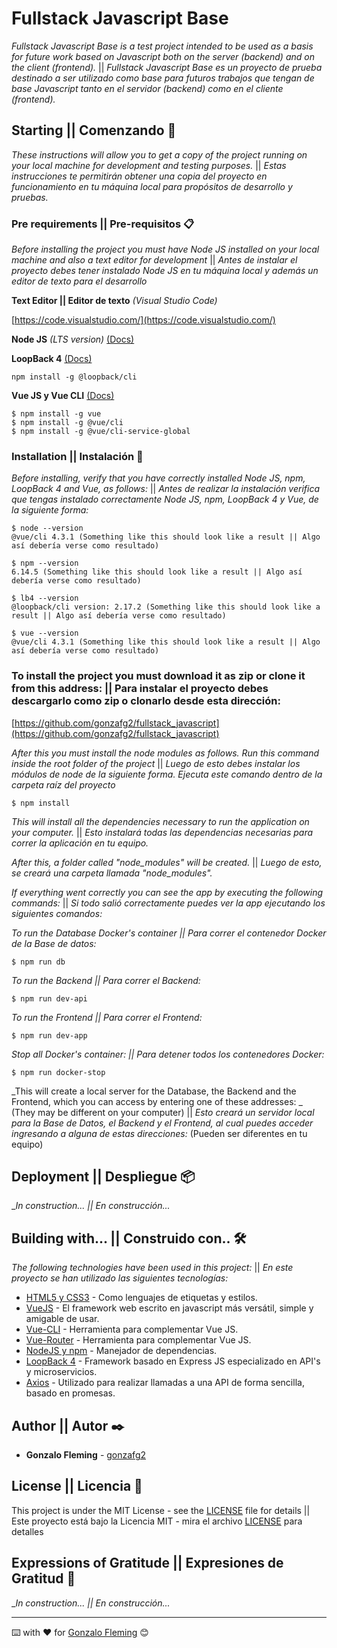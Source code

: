 # Fullstack Javascript Base

_Fullstack Javascript Base is a test project intended to be used as a basis for future work based on Javascript both on the server (backend) and on the client (frontend)._  || 
_Fullstack Javascript Base es un proyecto de prueba destinado a ser utilizado como base para futuros trabajos que tengan de base Javascript tanto en el servidor (backend) como en el cliente (frontend)._

<!-- _You can enter from this link:_ ||
_Puedes ingresar desde este link:_

[https://miapp.digital/colors](https://miapp.digital/colors) 

![](https://raw.githubusercontent.com/gonzafg2/ColorsApp/master/colorsapp.png) -->

<!-- ``` -->
## Starting || Comenzando 🚀
_These instructions will allow you to get a copy of the project running on your local machine for development and testing purposes._ || 
_Estas instrucciones te permitirán obtener una copia del proyecto en funcionamiento en tu máquina local para propósitos de desarrollo y pruebas._

### Pre requirements || Pre-requisitos 📋

_Before installing the project you must have Node JS installed on your local machine and also a text editor for development_ || 
_Antes de instalar el proyecto debes tener instalado Node JS en tu máquina local y además un editor de texto para el desarrollo_

**Text Editor || Editor de texto** _(Visual Studio Code)_
<!-- ``` -->
[https://code.visualstudio.com/](https://code.visualstudio.com/)
<!-- ``` -->

**Node JS** _(LTS version)_
[(Docs)](https://nodejs.org/)

**LoopBack 4**
[(Docs)](https://loopback.io/doc/en/lb4/Getting-started.html#create-a-new-project)
```
npm install -g @loopback/cli
```

**Vue JS y Vue CLI**
[(Docs)](https://vuejs.org/)

```
$ npm install -g vue
$ npm install -g @vue/cli
$ npm install -g @vue/cli-service-global
```
### Installation || Instalación 🔧
_Before installing, verify that you have correctly installed Node JS, npm, LoopBack 4 and Vue, as follows:_ ||
_Antes de realizar la instalación verifica que tengas instalado correctamente Node JS, npm, LoopBack 4 y Vue, de la siguiente forma:_
```
$ node --version
@vue/cli 4.3.1 (Something like this should look like a result || Algo así debería verse como resultado)
```
```
$ npm --version
6.14.5 (Something like this should look like a result || Algo así debería verse como resultado)
```
```
$ lb4 --version
@loopback/cli version: 2.17.2 (Something like this should look like a result || Algo así debería verse como resultado)
```
```
$ vue --version
@vue/cli 4.3.1 (Something like this should look like a result || Algo así debería verse como resultado)
```
### To install the project you must download it as zip or clone it from this address: || Para instalar el proyecto debes descargarlo como zip o clonarlo desde esta dirección:
<!-- ``` -->
[https://github.com/gonzafg2/fullstack_javascript](https://github.com/gonzafg2/fullstack_javascript)
<!-- ``` -->

_After this you must install the node modules as follows. Run this command inside the root folder of the project_ || 
_Luego de esto debes instalar los módulos de node de la siguiente forma. Ejecuta este comando dentro de la carpeta raíz del proyecto_
```
$ npm install
```
_This will install all the dependencies necessary to run the application on your computer._ || 
_Esto instalará todas las dependencias necesarias para correr la aplicación en tu equipo._

_After this, a folder called "node_modules" will be created._ || 
_Luego de esto, se creará una carpeta llamada "node_modules"._

_If everything went correctly you can see the app by executing the following commands:_ || 
_Si todo salió correctamente puedes ver la app ejecutando los siguientes comandos:_

_To run the Database Docker's container || Para correr el contenedor Docker de la Base de datos:_
```
$ npm run db
```

_To run the Backend || Para correr el Backend:_
```
$ npm run dev-api
```

_To run the Frontend || Para correr el Frontend:_
```
$ npm run dev-app
```

_Stop all Docker's container: || Para detener todos los contenedores Docker:_
```
$ npm run docker-stop
```

_This will create a local server for the Database, the Backend and the Frontend, which you can access by entering one of these addresses: _ (They may be different on your computer) || 
_Esto creará un servidor local para la Base de Datos, el Backend y el Frontend, al cual puedes acceder ingresando a alguna de estas direcciones:_ (Pueden ser diferentes en tu equipo)
<!-- ```
DONE  Compiled successfully in 9051ms 

  App running at:
  - Local:   http://localhost:8080/ 
  - Network: http://192.168.1.81:8080/

  Note that the development build is not optimized.
  To create a production build, run npm run build.
``` -->

## Deployment || Despliegue 📦

__In construction... || En construcción..._
<!-- _Puedes hacer deploy ejecutando el siguiente comando en tu terminal:_
```
$ npm run build
```
_Lo que dará como resultado la creación de una carpeta llamada "dist", con los archivos necesarios y minificados para la ejecución en producción._
```
``` -->

## Building with... || Construido con.. 🛠️

_The following technologies have been used in this project:_ ||
_En este proyecto se han utilizado las siguientes tecnologías:_

* [HTML5 y CSS3](https://www.w3.org/) - Como lenguajes de etiquetas y estilos.
* [VueJS](https://vuejs.org/) - El framework web escrito en javascript más versátil, simple y amigable de usar.
* [Vue-CLI](https://cli.vuejs.org/) - Herramienta para complementar Vue JS.
* [Vue-Router](https://router.vuejs.org/) - Herramienta para complementar Vue JS.
* [NodeJS y npm](https://nodejs.org/) - Manejador de dependencias.
* [LoopBack 4](https://loopback.io/) - Framework basado en Express JS especializado en API's y microservicios.
* [Axios](https://github.com/axios/axios) - Utilizado para realizar llamadas a una API de forma sencilla, basado en promesas.
<!-- * [Bootstrap-Vue](https://bootstrap-vue.org/) - Framework para CSS adaptado a las etiquetas de Vue JS. -->
<!-- * [Vue Clipboard](https://www.npmjs.com/package/vue-clipboards) - Usado para realizar el copiado de un elemento al ser clickeado. -->
<!-- * [Heroku](https://www.heroku.com) - Usado para hacer deploy y como hosting de la aplicación. -->

<!-- ## Contribuyendo 🖇️

Por favor lee el [CONTRIBUTING.md](https://gist.github.com/villanuevand/xxxxxx) para detalles de nuestro código de conducta, y el proceso para enviarnos pull requests. -->

<!-- ## Wiki 📖

Puedes encontrar mucho más de cómo utilizar este proyecto en nuestra [Wiki](https://github.com/tu/proyecto/wiki)

## Versionado 📌

Usamos [SemVer](http://semver.org/) para el versionado. Para todas las versiones disponibles, mira los [tags en este repositorio](https://github.com/tu/proyecto/tags). -->

## Author || Autor ✒️

<!-- _Por ahora hay un sólo autor:_ -->

* **Gonzalo Fleming** <!-- - *Desarrollo Inicial* --> - [gonzafg2](https://github.com/gonzafg2)

<!-- También puedes mirar la lista de todos los [contribuyentes](https://github.com/your/project/contributors) quíenes han participado en este proyecto.  -->

## License || Licencia 📄

This project is under the MIT License - see the [LICENSE](https://github.com/gonzafg2/fullstack_javascript/blob/main/LICENSE) file for details || 
Este proyecto está bajo la Licencia MIT - mira el archivo [LICENSE](https://github.com/gonzafg2/fullstack_javascript/blob/main/LICENSE) para detalles

## Expressions of Gratitude || Expresiones de Gratitud 🎁

__In construction... || En construcción..._

<!-- * Puedes comentar a otros sobre este proyecto. 📢
* O invitarme una cerveza 🍺 o un café ☕. 
* O también dar las gracias públicamente 🤓.
* Etc. -->



---
⌨️ with ❤️ for [Gonzalo Fleming](https://github.com/gonzafg2) 😊